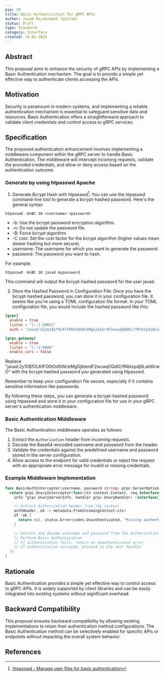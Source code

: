 ```yaml
---
pip: 20
title: Basic Authentication for gRPC APIs
author: Javad Rajabzadeh (@Ja7ad)
status: Draft
type: Standards
category: Interface
created: 14-01-2024
---
```


## Abstract

This proposal aims to enhance the security of gRPC APIs by implementing a Basic Authentication mechanism. The goal is to provide a simple yet effective way to authenticate clients accessing the APIs.

## Motivation

Security is paramount in modern systems, and implementing a reliable authentication mechanism is essential to safeguard sensitive data and resources. Basic Authentication offers a straightforward approach to validate client credentials and control access to gRPC services.

## Specification

The proposed authentication enhancement involves implementing a middleware component within the gRPC server to handle Basic Authentication. The middleware will intercept incoming requests, validate the provided credentials, and allow or deny access based on the authentication outcome.

### Generate by using htpasswd Apache

1. Generate Bcrypt Hash with htpasswd[^1]:
You can use the htpasswd command-line tool to generate a bcrypt-hashed password.
Here's the general syntax:

```shell
htpasswd -bnBC 10 <username> <password>
```

- -b: Use the bcrypt password encryption algorithm.
- -n: Do not update the password file.
- -B: Force bcrypt algorithm.
- -C cost: Set the cost factor for the bcrypt algorithm (higher values mean slower hashing but more secure).
- username: The username for which you want to generate the password.
- password: The password you want to hash.

For example:

```shell
htpasswd -bnBC 10 javad mypassword
```

This command will output the bcrypt-hashed password for the user javad.

2. Store the Hashed Password in Configuration File:
Once you have the bcrypt-hashed password, you can store it in your configuration file. It seems like you're using a TOML configuration file format.
In your TOML configuration file, you would include the hashed password like this:

```toml
[grpc]
  enable = true
  listen = "[::]:50052"
  auth = "javad:$2y$10$fOLKlFO0tOdSWcbMgGjbIerdF2wuaqOQd0//fNtkzpdj6LaId0rwO"  # Replace this with your username and hashed password

[grpc.gateway]
  enable = true
  listen = "[::]:8080"
  enable_cors = false
```

Replace "javad:$2y$10$fOLKlFO0tOdSWcbMgGjbIerdF2wuaqOQd0//fNtkzpdj6LaId0rwO" with the bcrypt-hashed password you generated using htpasswd.

Remember to keep your configuration file secure, especially if it contains sensitive information like passwords.

By following these steps, you can generate a bcrypt-hashed password using htpasswd and store it in your configuration file for use in your gRPC server's authentication middleware.

### Basic Authentication Middleware

The Basic Authentication middleware operates as follows:

1. Extract the `Authorization` header from incoming requests.
2. Decode the Base64-encoded username and password from the header.
3. Validate the credentials against the predefined username and password stored in the server configuration.
4. Allow access to the endpoint for valid credentials or reject the request with an appropriate error message for invalid or missing credentials.

### Example Middleware Implementation

```go
func BasicAuthInterceptor(username, password string) grpc.ServerOption {
  return grpc.UnaryInterceptor(func(ctx context.Context, req interface{},
    info *grpc.UnaryServerInfo, handler grpc.UnaryHandler) (interface{}, error) {

    // Extract Authorization header from the context
    authHeader, ok := metadata.FromIncomingContext(ctx)
    if !ok {
      return nil, status.Error(codes.Unauthenticated, "Missing authentication credentials")
    }

    // Extract and decode username and password from the Authorization header
    // Perform Basic Authentication
    // If authentication fails, return an Unauthenticated error
    // If authentication succeeds, proceed to the next handler
  })
}
```

## Rationale

Basic Authentication provides a simple yet effective way to control access to gRPC APIs. It is widely supported by client libraries and can be easily integrated into existing systems without significant overhead.

## Backward Compatibility

This proposal ensures backward compatibility by allowing existing implementations to retain their authentication method configurations. The Basic Authentication method can be selectively enabled for specific APIs or endpoints without impacting the overall system behavior.

## References

[^1]: [htpasswd - Manage user files for basic authentication](https://httpd.apache.org/docs/2.4/programs/htpasswd.html)
